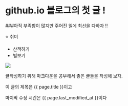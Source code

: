 # github.io 블로그의 첫 글 !

###아직 부족함이 많지만 주어진 일에 최선을 다하자 !!

⭐️ 취미
- 산책하기
- 별보기

<img src="https://post-phinf.pstatic.net/MjAxNzA0MThfMTE4/MDAxNDkyNTAwNTAyNzE3.bl1_gmuDH4aJK7-ijYfT3HjEkBGKG0HSydtIYw_qtVcg.0uYoS4IdqdMNRcfVaHQOh1B9YqVic0CmkO0vHfHNn6og.GIF/3489499279.gif?type=w1200">


글작성하기 위해 마크다운을 공부해서 
좋은 글들을 작성해 보자.

이 글의 제목은 {{ page.title }}이고

마지막 수정 시간은 {{ page.last_modified_at }}이다
